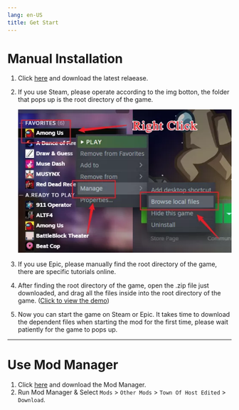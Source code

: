 ```yaml
---
lang: en-US
title: Get Start
---
```


# Manual Installation

1. Click [here](https://github.com/KARPED1EM/TownOfHostEdited/releases/latest) and download the latest relaease.

2. If you use Steam, please operate according to the img botton, the folder that pops up is the root directory of the game.

   ![SteamGetFolder](./images/SteamGetFolder.webp)

3. If you use Epic, please manually find the root directory of the game, there are specific tutorials online.

4. After finding the root directory of the game, open the .zip file just downloaded, and drag all the files inside into the root directory of the game. ([Click to view the demo](https://npm.elemecdn.com/tohe-doc-resources@1.0.2/MoveFile.gif))

5. Now you can start the game on Steam or Epic. It takes time to download the dependent files when starting the mod for the first time, please wait patiently for the game to pops up.

---

# Use Mod Manager

1. Click [here](https://goodloss.fr/latest) and download the Mod Manager.
2. Run Mod Manager & Select `Mods` > `Other Mods` > `Town Of Host Edited` > `Download`.
